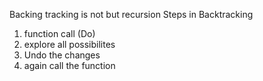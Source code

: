 Backing tracking is not but recursion
Steps in Backtracking
1) function call (Do)
2) explore all possibilites
3) Undo the changes
4) again call the function